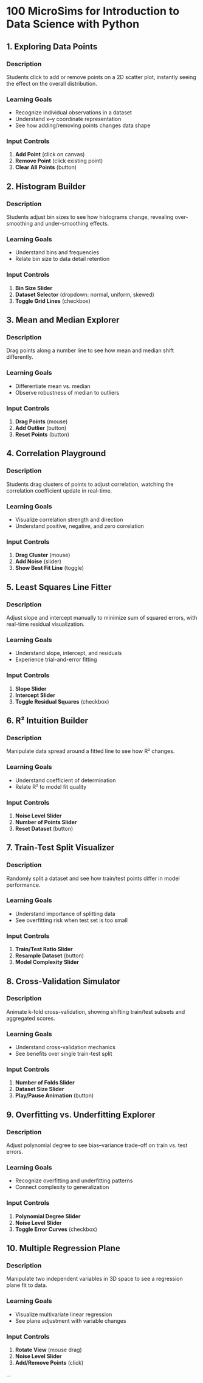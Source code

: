 # 100 MicroSims for Introduction to Data Science with Python

## 1. Exploring Data Points
### Description
Students click to add or remove points on a 2D scatter plot, instantly seeing the effect on the overall distribution.
### Learning Goals
- Recognize individual observations in a dataset
- Understand x–y coordinate representation
- See how adding/removing points changes data shape
### Input Controls
1. **Add Point** (click on canvas)  
2. **Remove Point** (click existing point)  
3. **Clear All Points** (button)  

## 2. Histogram Builder
### Description
Students adjust bin sizes to see how histograms change, revealing over-smoothing and under-smoothing effects.
### Learning Goals
- Understand bins and frequencies
- Relate bin size to data detail retention
### Input Controls
1. **Bin Size Slider**  
2. **Dataset Selector** (dropdown: normal, uniform, skewed)  
3. **Toggle Grid Lines** (checkbox)  

## 3. Mean and Median Explorer
### Description
Drag points along a number line to see how mean and median shift differently.
### Learning Goals
- Differentiate mean vs. median
- Observe robustness of median to outliers
### Input Controls
1. **Drag Points** (mouse)  
2. **Add Outlier** (button)  
3. **Reset Points** (button)  

## 4. Correlation Playground
### Description
Students drag clusters of points to adjust correlation, watching the correlation coefficient update in real-time.
### Learning Goals
- Visualize correlation strength and direction
- Understand positive, negative, and zero correlation
### Input Controls
1. **Drag Cluster** (mouse)  
2. **Add Noise** (slider)  
3. **Show Best Fit Line** (toggle)  

## 5. Least Squares Line Fitter
### Description
Adjust slope and intercept manually to minimize sum of squared errors, with real-time residual visualization.
### Learning Goals
- Understand slope, intercept, and residuals
- Experience trial-and-error fitting
### Input Controls
1. **Slope Slider**  
2. **Intercept Slider**  
3. **Toggle Residual Squares** (checkbox)  

## 6. R² Intuition Builder
### Description
Manipulate data spread around a fitted line to see how R² changes.
### Learning Goals
- Understand coefficient of determination
- Relate R² to model fit quality
### Input Controls
1. **Noise Level Slider**  
2. **Number of Points Slider**  
3. **Reset Dataset** (button)  

## 7. Train-Test Split Visualizer
### Description
Randomly split a dataset and see how train/test points differ in model performance.
### Learning Goals
- Understand importance of splitting data
- See overfitting risk when test set is too small
### Input Controls
1. **Train/Test Ratio Slider**  
2. **Resample Dataset** (button)  
3. **Model Complexity Slider**  

## 8. Cross-Validation Simulator
### Description
Animate k-fold cross-validation, showing shifting train/test subsets and aggregated scores.
### Learning Goals
- Understand cross-validation mechanics
- See benefits over single train-test split
### Input Controls
1. **Number of Folds Slider**  
2. **Dataset Size Slider**  
3. **Play/Pause Animation** (button)  

## 9. Overfitting vs. Underfitting Explorer
### Description
Adjust polynomial degree to see bias–variance trade-off on train vs. test errors.
### Learning Goals
- Recognize overfitting and underfitting patterns
- Connect complexity to generalization
### Input Controls
1. **Polynomial Degree Slider**  
2. **Noise Level Slider**  
3. **Toggle Error Curves** (checkbox)  

## 10. Multiple Regression Plane
### Description
Manipulate two independent variables in 3D space to see a regression plane fit to data.
### Learning Goals
- Visualize multivariate linear regression
- See plane adjustment with variable changes
### Input Controls
1. **Rotate View** (mouse drag)  
2. **Noise Level Slider**  
3. **Add/Remove Points** (click)  

...

